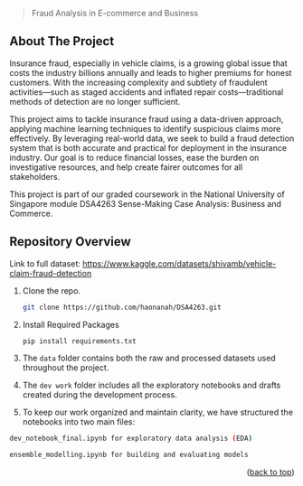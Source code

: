 > Fraud Analysis in E-commerce and Business
<a name="readme-top"></a>

<!-- ABOUT THE PROJECT -->
## About The Project

Insurance fraud, especially in vehicle claims, is a growing global issue that costs the industry billions annually and leads to higher premiums for honest customers. With the increasing complexity and subtlety of fraudulent activities—such as staged accidents and inflated repair costs—traditional methods of detection are no longer sufficient.

This project aims to tackle insurance fraud using a data-driven approach, applying machine learning techniques to identify suspicious claims more effectively. By leveraging real-world data, we seek to build a fraud detection system that is both accurate and practical for deployment in the insurance industry. Our goal is to reduce financial losses, ease the burden on investigative resources, and help create fairer outcomes for all stakeholders.

This project is part of our graded coursework in the National University of Singapore module DSA4263 Sense-Making Case Analysis: Business and Commerce.
 
## Repository Overview

Link to full dataset: https://www.kaggle.com/datasets/shivamb/vehicle-claim-fraud-detection

1. Clone the repo.

   ```sh
   git clone https://github.com/haonanah/DSA4263.git
   ``` 
2. Install Required Packages

   ```sh
   pip install requirements.txt
   ```
3. The `data` folder contains both the raw and processed datasets used throughout the project.
4. The `dev work` folder includes all the exploratory notebooks and drafts created during the development process.
5. To keep our work organized and maintain clarity, we have structured the notebooks into two main files:

```sh
dev_notebook_final.ipynb for exploratory data analysis (EDA)
```
```sh
ensemble_modelling.ipynb for building and evaluating models
```


<p align="right">(<a href="#readme-top">back to top</a>)</p>


